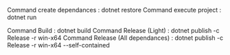 Command create dependances        : dotnet restore
Command execute project           : dotnet run

Command Build                     : dotnet build
Command Release (Light)           : dotnet publish -c Release -r win-x64
Command Release (All dependances) : dotnet publish -c Release -r win-x64 --self-contained
